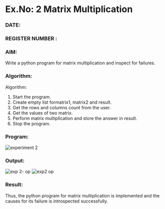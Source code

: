 # Ex.No: 2   Matrix Multiplication 

### DATE:                                                                            
### REGISTER NUMBER : 

### AIM: 
Write a python program for matrix multiplication and inspect for failures.
 
### Algorithm:

Algorithm:
1. Start the program.
2. Create empty list formatrix1, matrix2 and result.
3. Get the rows and columns count from the user.
4. Get the values of two matrix.
5. Perform matrix multiplication and store the answer in result.
6. Stop the program.
### Program:

![experiment 2](https://github.com/user-attachments/assets/0050187f-5542-4240-b809-d149e0cc31cb)












### Output:

![exp 2- op](https://github.com/user-attachments/assets/4079d189-d712-46dc-9eb8-0facfda41084)
![exp2 op](https://github.com/user-attachments/assets/0d1e10e0-54f7-4e5d-9448-42996aaaf9b5)






### Result:
Thus, the python program for matrix multiplication is implemented and the causes for its failure is introspected successfully.

